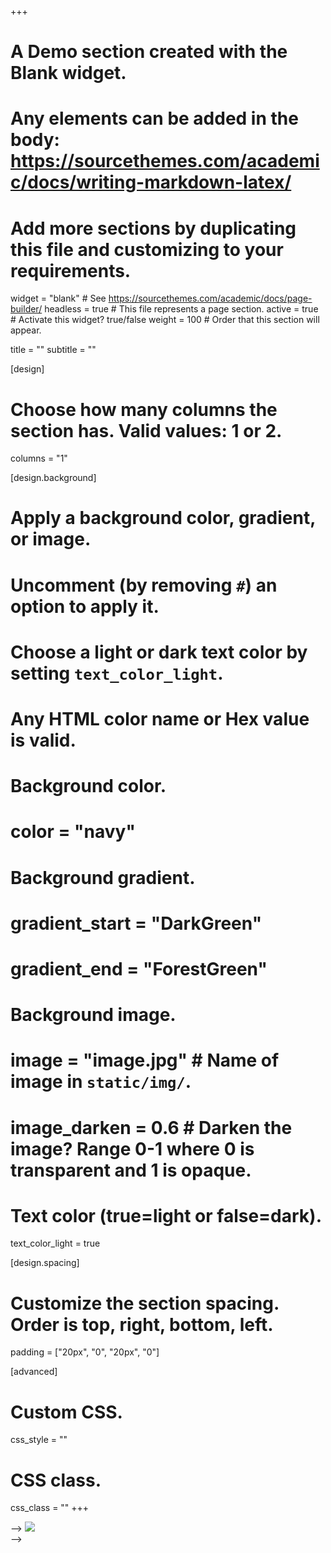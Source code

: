 +++
# A Demo section created with the Blank widget.
# Any elements can be added in the body: https://sourcethemes.com/academic/docs/writing-markdown-latex/
# Add more sections by duplicating this file and customizing to your requirements.

widget = "blank"  # See https://sourcethemes.com/academic/docs/page-builder/
headless = true  # This file represents a page section.
active = true  # Activate this widget? true/false
weight = 100  # Order that this section will appear.

title = ""
subtitle = ""

[design]
  # Choose how many columns the section has. Valid values: 1 or 2.
  columns = "1"

[design.background]
  # Apply a background color, gradient, or image.
  #   Uncomment (by removing `#`) an option to apply it.
  #   Choose a light or dark text color by setting `text_color_light`.
  #   Any HTML color name or Hex value is valid.

  # Background color.
  # color = "navy"
  
  # Background gradient.
  # gradient_start = "DarkGreen"
  # gradient_end = "ForestGreen"
  
  # Background image.
  # image = "image.jpg"  # Name of image in `static/img/`.
  # image_darken = 0.6  # Darken the image? Range 0-1 where 0 is transparent and 1 is opaque.

  # Text color (true=light or false=dark).
  text_color_light = true

[design.spacing]
  # Customize the section spacing. Order is top, right, bottom, left.
  padding = ["20px", "0", "20px", "0"]

[advanced]
 # Custom CSS. 
 css_style = ""
 
 # CSS class.
 css_class = ""
+++

<div class="vistor-tracker">
  <!-- <script type="text/javascript" id="clustrmaps" src="//cdn.clustrmaps.com/map_v2.js?cl=ffffff&w=400&t=tt&d=vD7G_VLci691yc3Qtnv-FaVr9_uDVihZik-3Lm6F8so"></script> -->
  <!-- <script type='text/javascript' id='clustrmaps' src='//cdn.clustrmaps.com/map_v2.js?cl=2d78ad&w=450&t=tt&d=07IWzKAp2KB_sMF8ypOV5tS7rS1m6boTJaEOEUsJIP0&co=f7f7f7&cmo=3acc3a&cmn=ff5353&ct=808080'></script> -->
  <script type='text/javascript' id='clustrmaps' src='//cdn.clustrmaps.com/map_v2.js?cl=2d78ad&w=450&t=tt&d=DkSfs1qSCJNbTeagPHr182UsBss7QuGN7fUcZU2OpMI&co=f7f7f7&cmo=3acc3a&cmn=ff5353&ct=808080'></script>
</div>

<div class="vistor-tracker-mobile"> -->
  <!-- <a href="https://clustrmaps.com/site/1atvt" title="Visit tracker"><img src="//clustrmaps.com/map_v2.png?cl=ffffff&w=a&t=n&d=vD7G_VLci691yc3Qtnv-FaVr9_uDVihZik-3Lm6F8so" /></a> -->
  <!-- <a href='https://clustrmaps.com/site/1au6p'  title='Visit tracker'><img src='//clustrmaps.com/map_v2.png?cl=2d78ad&w=450&t=tt&d=07IWzKAp2KB_sMF8ypOV5tS7rS1m6boTJaEOEUsJIP0&co=f7f7f7&ct=808080'/></a> -->
  <a href='https://clustrmaps.com/site/1au6r'  title='Visit tracker'><img src='//clustrmaps.com/map_v2.png?cl=2d78ad&w=450&t=tt&d=DkSfs1qSCJNbTeagPHr182UsBss7QuGN7fUcZU2OpMI&co=f7f7f7&ct=808080'/></a>
</div> -->